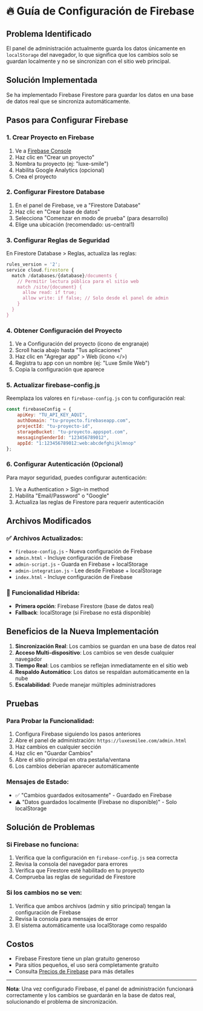 # 🔥 Guía de Configuración de Firebase

## Problema Identificado
El panel de administración actualmente guarda los datos únicamente en `localStorage` del navegador, lo que significa que los cambios solo se guardan localmente y no se sincronizan con el sitio web principal.

## Solución Implementada
Se ha implementado Firebase Firestore para guardar los datos en una base de datos real que se sincroniza automáticamente.

## Pasos para Configurar Firebase

### 1. Crear Proyecto en Firebase
1. Ve a [Firebase Console](https://console.firebase.google.com/)
2. Haz clic en "Crear un proyecto"
3. Nombra tu proyecto (ej: "luxe-smile")
4. Habilita Google Analytics (opcional)
5. Crea el proyecto

### 2. Configurar Firestore Database
1. En el panel de Firebase, ve a "Firestore Database"
2. Haz clic en "Crear base de datos"
3. Selecciona "Comenzar en modo de prueba" (para desarrollo)
4. Elige una ubicación (recomendado: us-central1)

### 3. Configurar Reglas de Seguridad
En Firestore Database > Reglas, actualiza las reglas:

```javascript
rules_version = '2';
service cloud.firestore {
  match /databases/{database}/documents {
    // Permitir lectura pública para el sitio web
    match /site/{document} {
      allow read: if true;
      allow write: if false; // Solo desde el panel de admin
    }
  }
}
```

### 4. Obtener Configuración del Proyecto
1. Ve a Configuración del proyecto (ícono de engranaje)
2. Scroll hacia abajo hasta "Tus aplicaciones"
3. Haz clic en "Agregar app" > Web (ícono </>)
4. Registra tu app con un nombre (ej: "Luxe Smile Web")
5. Copia la configuración que aparece

### 5. Actualizar firebase-config.js
Reemplaza los valores en `firebase-config.js` con tu configuración real:

```javascript
const firebaseConfig = {
    apiKey: "TU_API_KEY_AQUI",
    authDomain: "tu-proyecto.firebaseapp.com",
    projectId: "tu-proyecto-id",
    storageBucket: "tu-proyecto.appspot.com",
    messagingSenderId: "123456789012",
    appId: "1:123456789012:web:abcdefghijklmnop"
};
```

### 6. Configurar Autenticación (Opcional)
Para mayor seguridad, puedes configurar autenticación:

1. Ve a Authentication > Sign-in method
2. Habilita "Email/Password" o "Google"
3. Actualiza las reglas de Firestore para requerir autenticación

## Archivos Modificados

### ✅ Archivos Actualizados:
- `firebase-config.js` - Nueva configuración de Firebase
- `admin.html` - Incluye configuración de Firebase
- `admin-script.js` - Guarda en Firebase + localStorage
- `admin-integration.js` - Lee desde Firebase + localStorage
- `index.html` - Incluye configuración de Firebase

### 🔄 Funcionalidad Híbrida:
- **Primera opción**: Firebase Firestore (base de datos real)
- **Fallback**: localStorage (si Firebase no está disponible)

## Beneficios de la Nueva Implementación

1. **Sincronización Real**: Los cambios se guardan en una base de datos real
2. **Acceso Multi-dispositivo**: Los cambios se ven desde cualquier navegador
3. **Tiempo Real**: Los cambios se reflejan inmediatamente en el sitio web
4. **Respaldo Automático**: Los datos se respaldan automáticamente en la nube
5. **Escalabilidad**: Puede manejar múltiples administradores

## Pruebas

### Para Probar la Funcionalidad:
1. Configura Firebase siguiendo los pasos anteriores
2. Abre el panel de administración: `https://luxesmilee.com/admin.html`
3. Haz cambios en cualquier sección
4. Haz clic en "Guardar Cambios"
5. Abre el sitio principal en otra pestaña/ventana
6. Los cambios deberían aparecer automáticamente

### Mensajes de Estado:
- ✅ "Cambios guardados exitosamente" - Guardado en Firebase
- ⚠️ "Datos guardados localmente (Firebase no disponible)" - Solo localStorage

## Solución de Problemas

### Si Firebase no funciona:
1. Verifica que la configuración en `firebase-config.js` sea correcta
2. Revisa la consola del navegador para errores
3. Verifica que Firestore esté habilitado en tu proyecto
4. Comprueba las reglas de seguridad de Firestore

### Si los cambios no se ven:
1. Verifica que ambos archivos (admin y sitio principal) tengan la configuración de Firebase
2. Revisa la consola para mensajes de error
3. El sistema automáticamente usa localStorage como respaldo

## Costos
- Firebase Firestore tiene un plan gratuito generoso
- Para sitios pequeños, el uso será completamente gratuito
- Consulta [Precios de Firebase](https://firebase.google.com/pricing) para más detalles

---

**Nota**: Una vez configurado Firebase, el panel de administración funcionará correctamente y los cambios se guardarán en la base de datos real, solucionando el problema de sincronización.
